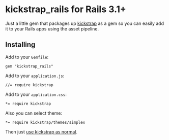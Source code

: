 # kickstrap_rails for Rails 3.1+

Just a little gem that packages up [kickstrap](http://ajkochanowicz.github.com/Kickstrap/index.html) as a gem so you can easily add it to your Rails apps using the asset pipeline.

## Installing

Add to your `Gemfile`:

    gem "kickstrap_rails"

Add to your `application.js`:

    //= require kickstrap

Add to your `application.css`:

    *= require kickstrap

Also you can select theme:

    *= require kickstrap/themes/simplex

Then just [use kickstrap as normal](http://ajkochanowicz.github.com/Kickstrap/index.html).
